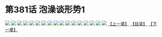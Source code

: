 # 第381话 泡澡谈形势1
![](https://s1.baozimh.com/scomic/sanyanxiaotianlu-samanhua/0/380-daim/1.jpg)
![](https://s1.baozimh.com/scomic/sanyanxiaotianlu-samanhua/0/380-daim/2.jpg)
![](https://s1.baozimh.com/scomic/sanyanxiaotianlu-samanhua/0/380-daim/3.jpg)
![](https://s1.baozimh.com/scomic/sanyanxiaotianlu-samanhua/0/380-daim/4.jpg)
![](https://s1.baozimh.com/scomic/sanyanxiaotianlu-samanhua/0/380-daim/5.jpg)
![](https://s1.baozimh.com/scomic/sanyanxiaotianlu-samanhua/0/380-daim/6.jpg)
![](https://s1.baozimh.com/scomic/sanyanxiaotianlu-samanhua/0/380-daim/7.jpg)
![](https://s1.baozimh.com/scomic/sanyanxiaotianlu-samanhua/0/380-daim/8.jpg)
![](https://s1.baozimh.com/scomic/sanyanxiaotianlu-samanhua/0/380-daim/9.jpg)
![](https://s1.baozimh.com/scomic/sanyanxiaotianlu-samanhua/0/380-daim/10.jpg)
![](https://s1.baozimh.com/scomic/sanyanxiaotianlu-samanhua/0/380-daim/11.jpg)
![](https://s1.baozimh.com/scomic/sanyanxiaotianlu-samanhua/0/380-daim/12.jpg)
![](https://s1.baozimh.com/scomic/sanyanxiaotianlu-samanhua/0/380-daim/13.jpg)
![](https://s1.baozimh.com/scomic/sanyanxiaotianlu-samanhua/0/380-daim/14.jpg)
![](https://s1.baozimh.com/scomic/sanyanxiaotianlu-samanhua/0/380-daim/15.jpg)
![](https://s1.baozimh.com/scomic/sanyanxiaotianlu-samanhua/0/380-daim/16.jpg)
![](https://s1.baozimh.com/scomic/sanyanxiaotianlu-samanhua/0/380-daim/17.jpg)
[【上一章】](./380.md)
[【目录】](./README.md)
[【下一章】](./382.md)
